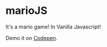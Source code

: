 # marioJS

It's a mario game! In Vanilla Javascript!

Demo it on [Codepen](https://codepen.io/yananas/pen/xrjaGX).
